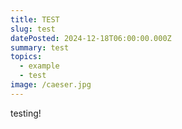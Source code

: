 ```yaml
---
title: TEST
slug: test
datePosted: 2024-12-18T06:00:00.000Z
summary: test
topics:
  - example
  - test
image: /caeser.jpg
---
```


testing!
